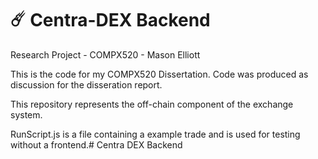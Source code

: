 # :comet: Centra-DEX Backend


Research Project - COMPX520 - Mason Elliott

This is the code for my COMPX520 Dissertation. Code was produced as discussion for the disseration report.

This repository represents the off-chain component of the exchange system. 

RunScript.js is a file containing a example trade and is used for testing without a frontend.# Centra DEX Backend

